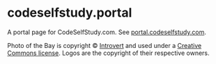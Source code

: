 # codeselfstudy.portal

A portal page for CodeSelfStudy.com. See [portal.codeselfstudy.com](http://portal.codeselfstudy.com/).

Photo of the Bay is copyright © [Introvert](http://commons.wikimedia.org/wiki/File:Berkeley-downtown-Bay-bridge-SF-in-back-from-Lab.jpg) and used under a [Creative Commons license](http://creativecommons.org/licenses/by-sa/2.5/deed.en). Logos are the copyright of their respective owners.

